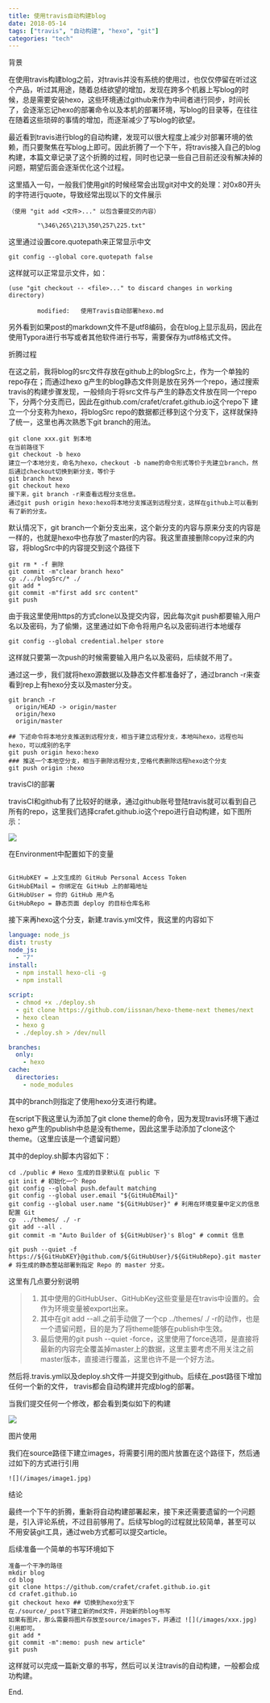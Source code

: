 ```yaml
---
title: 使用travis自动构建blog
date: 2018-05-14
tags: ["travis", "自动构建", "hexo", "git"]
categories: "tech"
---
```


背景

在使用travis构建blog之前，对travis并没有系统的使用过，也仅仅停留在听过这个产品，听过其用途，随着总结欲望的增加，发现在跨多个机器上写blog的时候，总是需要安装hexo，这些环境通过github来作为中间者进行同步，时间长了，会逐渐忘记hexo的部署命令以及本机的部署环境，写blog的目录等，在往往在随着这些琐碎的事情的增加，而逐渐减少了写blog的欲望。

最近看到travis进行blog的自动构建，发现可以很大程度上减少对部署环境的依赖，而只要聚焦在写blog上即可。因此折腾了一个下午，将travis接入自己的blog构建，本篇文章记录了这个折腾的过程，同时也记录一些自己目前还没有解决掉的问题，期望后面会逐渐优化这个过程。

<!--more -->

这里插入一句，一般我们使用git的时候经常会出现git对中文的处理：对0x80开头的字符进行quote，导致经常出现以下的文件展示

```shell
（使用 "git add <文件>..." 以包含要提交的内容）

        "\346\265\213\350\257\225.txt"
```

这里通过设置core.quotepath来正常显示中文

```shell
git config --global core.quotepath false
```

这样就可以正常显示文件，如：

```shell
(use "git checkout -- <file>..." to discard changes in working directory)

        modified:   使用Travis自动部署hexo.md

```



另外看到如果post的markdown文件不是utf8编码，会在blog上显示乱码，因此在使用Typora进行书写或者其他软件进行书写，需要保存为utf8格式文件。



折腾过程

在这之前，我将blog的src文件存放在github上的blogSrc上，作为一个单独的repo存在；而通过hexo g产生的blog静态文件则是放在另外一个repo，通过搜索travis的构建步骤发现，一般倾向于将src文件与产生的静态文件放在同一个repo下，分两个分支而已，因此在github.com/crafet/crafet.github.io这个repo下  建立一个分支称为hexo，将blogSrc repo的数据都迁移到这个分支下，这样就保持了统一，这里也再次熟悉下git branch的用法。

```shell
git clone xxx.git 到本地
在当前路径下
git checkout -b hexo
建立一个本地分支，命名为hexo，checkout -b name的命令形式等价于先建立branch，然后通过checkout切换到新分支，等价于
git branch hexo
git checkout hexo
接下来，git branch -r来查看远程分支信息。
通过git push origin hexo:hexo将本地分支推送到远程分支，这样在github上可以看到有了新的分支。

```

默认情况下，git branch一个新分支出来，这个新分支的内容与原来分支的内容是一样的，也就是hexo中也存放了master的内容。我这里直接删除copy过来的内容，将blogSrc中的内容提交到这个路径下

```shell
git rm * -f 删除
git commit -m"clear branch hexo"
cp ./../blogSrc/* ./
git add *
git commit -m"first add src content"
git push
```

由于我这里使用https的方式clone以及提交内容，因此每次git push都要输入用户名以及密码，为了偷懒，这里通过如下命令将用户名以及密码进行本地缓存

```shell
git config --global credential.helper store
```

这样就只要第一次push的时候需要输入用户名以及密码，后续就不用了。

通过这一步，我们就将hexo源数据以及静态文件都准备好了，通过branch -r来查看到rep上有hexo分支以及master分支。

```shell
git branch -r
  origin/HEAD -> origin/master
  origin/hexo
  origin/master

## 下述命令将本地分支推送到远程分支，相当于建立远程分支，本地叫hexo，远程也叫hexo，可以成别的名字
git push origin hexo:hexo
### 推送一个本地空分支，相当于删除远程分支,空格代表删除远程hexo这个分支
git push origin :hexo
```

travisCI的部署

travisCI和github有了比较好的继承，通过github账号登陆travis就可以看到自己所有的repo，这里我们选择crafet.github.io这个repo进行自动构建，如下图所示：

![](/images/travis-select-repo.jpg)

在Environment中配置如下的变量

```shell

GitHubKEY = 上文生成的 GitHub Personal Access Token
GitHubEMail = 你绑定在 GitHub 上的邮箱地址
GitHubUser = 你的 GitHub 用户名
GitHubRepo = 静态页面 deploy 的目标仓库名称
```

接下来再hexo这个分支，新建.travis.yml文件，我这里的内容如下

```yaml
language: node_js
dist: trusty
node_js:
  - "7"
install:
  - npm install hexo-cli -g
  - npm install
  
script:
  - chmod +x ./deploy.sh
  - git clone https://github.com/iissnan/hexo-theme-next themes/next 
  - hexo clean
  - hexo g
  - ./deploy.sh > /dev/null

branches:
  only:
    - hexo
cache:
  directories:
    - node_modules
```

其中的branch则指定了使用hexo分支进行构建。

在script下我这里认为添加了git clone theme的命令，因为发现travis环境下通过hexo g产生的publish中总是没有theme，因此这里手动添加了clone这个theme。（这里应该是一个遗留问题）

其中的deploy.sh脚本内容如下：

```shell
cd ./public # Hexo 生成的目录默认在 public 下
git init # 初始化一个 Repo
git config --global push.default matching
git config --global user.email "${GitHubEMail}"
git config --global user.name "${GitHubUser}" # 利用在环境变量中定义的信息配置 Git
cp  ../themes/ ./ -r
git add --all .
git commit -m "Auto Builder of ${GitHubUser}'s Blog" # commit 信息

git push --quiet -f https://${GitHubKEY}@github.com/${GitHubUser}/${GitHubRepo}.git master # 将生成的静态整站部署到指定 Repo 的 master 分支。
```

这里有几点要分别说明

> 1. 其中使用的GitHubUser、GitHubKey这些变量是在travis中设置的。会作为环境变量被export出来。
> 2. 其中在git add --all.之前手动做了一个cp ../themes/ ./ -r的动作，也是一个遗留问题，目的是为了将theme能够在publish中生效。
> 3. 最后使用的git push --quiet -force，这里使用了force选项，是直接将最新的内容完全覆盖掉master上的数据，这里主要考虑不用关注之前master版本，直接进行覆盖，这里也许不是一个好方法。

然后将.travis.yml以及deploy.sh文件一并提交到github。后续在_post路径下增加任何一个新的文件， travis都会自动构建并完成blog的部署。

当我们提交任何一个修改，都会看到类似如下的构建

![](/images/travis-build.jpg)

图片使用

我们在source路径下建立images，将需要引用的图片放置在这个路径下，然后通过如下的方式进行引用

```shell
![](/images/image1.jpg)
```



结论

最终一个下午的折腾，重新将自动构建部署起来，接下来还需要遗留的一个问题是，引入评论系统，不过目前够用了。后续写blog的过程就比较简单，甚至可以不用安装git工具，通过web方式都可以提交article。

后续准备一个简单的书写环境如下

```shell
准备一个干净的路径
mkdir blog
cd blog
git clone https://github.com/crafet/crafet.github.io.git
cd crafet.github.io
git checkout hexo ## 切换到hexo分支下
在./source/_post下建立新的md文件，开始新的blog书写
如果有图片，那么需要将图片存放至source/images下，并通过 ![](/images/xxx.jpg)引用即可。
git add *
git commit -m":memo: push new article"
git push
```

这样就可以完成一篇新文章的书写，然后可以关注travis的自动构建，一般都会成功构建。

End.